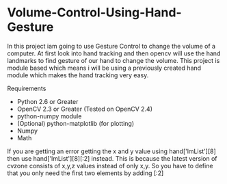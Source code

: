 # Volume-Control-Using-Hand-Gesture

In this project iam  going to use Gesture Control to change the volume of a computer. At first look into hand tracking and then opencv will use the hand landmarks to find gesture of our hand to change the volume. This project is module based which means i will be using a previously created hand module which makes the hand tracking very easy.

Requirements

* Python 2.6 or Greater
* OpenCV 2.3 or Greater (Tested on OpenCV 2.4)
* python-numpy module
* (Optional) python-matplotlib (for plotting)
* Numpy 
* Math


If you are getting an error getting the x and y value using hand['lmList'][8] then use hand['lmList'][8][:2] instead.
This is because the latest version of cvzone consists of x,y,z values instead of only x,y.  So you have to define that you only need the first two elements by adding [:2]


